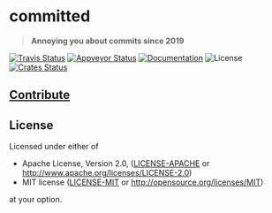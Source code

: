 # committed

> **Annoying you about commits since 2019**

[![Travis Status](https://travis-ci.org/crate-ci/committed.svg?branch=master)](https://travis-ci.org/crate-ci/committed)
[![Appveyor Status](https://ci.appveyor.com/api/projects/status/5pr682c1d7tlwbhx/branch/master?svg=true)](https://ci.appveyor.com/project/epage/committed/branch/master)
[![Documentation](https://img.shields.io/badge/docs-master-blue.svg)][Documentation]
![License](https://img.shields.io/crates/l/committed.svg)
[![Crates Status](https://img.shields.io/crates/v/committed.svg)](https://crates.io/crates/committed)

## [Contribute](CONTRIBUTING.md)

## License

Licensed under either of

 * Apache License, Version 2.0, ([LICENSE-APACHE](LICENSE-APACHE) or http://www.apache.org/licenses/LICENSE-2.0)
 * MIT license ([LICENSE-MIT](LICENSE-MIT) or http://opensource.org/licenses/MIT)

at your option.

[Crates.io]: https://crates.io/crates/committed
[Documentation]: https://docs.rs/committed
